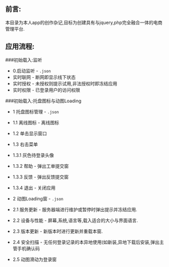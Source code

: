 ## 前言:
本目录为本人app的创作杂记,目标为创建具有与jquery,php完全融合一体的电商管理平台.

## 应用流程:

###初始载入:监听
* 0.启动监听 - `.json`
* 实时联网 - 断网即显示线下状态
* 实时授权 - 未授权则提示试用,非法授权时即冻结应用 
* 实时权限 - 已登录用户的访问权限

###初始载入:托盘图标与动图Loading
* 1 托盘图标管理 - `.json`
 * 1.1 离线图标 - 离线图标
 * 1.2 单击显示窗口
 * 1.3 右击菜单
  * 1.3.1 灰色待登录头像
  * 1.3.2 帮助 - 弹出工单提交窗
  * 1.3.3 反馈 - 弹出反馈提交窗
  * 1.3.4 退出 - 关闭应用

* 2 动图Loading窗 - `.json`
 * 2.1 服务更新 - 服务器端进行维护或暂停时弹出提示并冻结应用.
 * 2.2 设备与性能 - 屏幕,系统,语言等,载入适合的大小与界面语言.
 * 2.3 版本更新 - 新版本时进行更新并重载本窗.
 * 2.4 安全扫描 - 无任何登录记录的本异地使用(如新装,异地下载后安装,弹出主管手机确认码
 * 2.5 动图滑动为登录窗
 